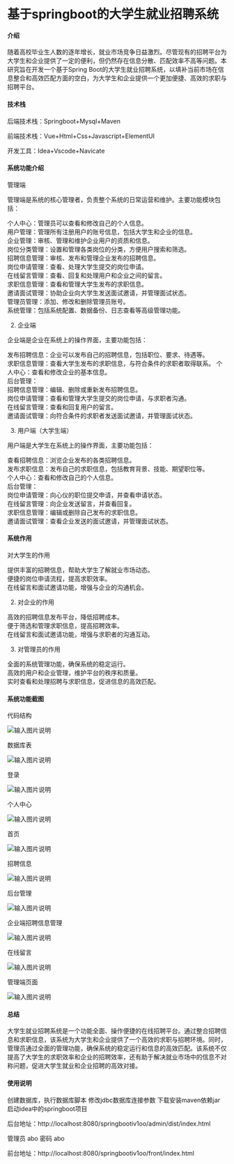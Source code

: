 # 基于springboot的大学生就业招聘系统

#### 介绍

随着高校毕业生人数的逐年增长，就业市场竞争日益激烈。尽管现有的招聘平台为大学生和企业提供了一定的便利，但仍然存在信息分散、匹配效率不高等问题。本研究旨在开发一个基于Spring Boot的大学生就业招聘系统，以填补当前市场在信息整合和高效匹配方面的空白，为大学生和企业提供一个更加便捷、高效的求职与招聘平台。

#### 技术栈

后端技术栈：Springboot+Mysql+Maven

前端技术栈：Vue+Html+Css+Javascript+ElementUI

开发工具：Idea+Vscode+Navicate

#### 系统功能介绍

 管理端

管理端是系统的核心管理者，负责整个系统的日常运营和维护。主要功能模块包括：

个人中心：管理员可以查看和修改自己的个人信息。  
用户管理：管理所有注册用户的账号信息，包括大学生和企业的信息。  
企业管理：审核、管理和维护企业用户的资质和信息。  
岗位分类管理：设置和管理各类岗位的分类，方便用户搜索和筛选。  
招聘信息管理：审核、发布和管理企业发布的招聘信息。  
岗位申请管理：查看、处理大学生提交的岗位申请。  
在线留言管理：查看、回复和处理用户和企业之间的留言。  
求职信息管理：查看和管理大学生发布的求职信息。  
邀请面试管理：协助企业向大学生发送面试邀请，并管理面试状态。  
管理员管理：添加、修改和删除管理员账号。  
系统管理：包括系统配置、数据备份、日志查看等高级管理功能。  

2. 企业端

企业端是企业在系统上的操作界面，主要功能包括：

发布招聘信息：企业可以发布自己的招聘信息，包括职位、要求、待遇等。    
求职信息管理：查看大学生发布的求职信息，与符合条件的求职者取得联系。
个人中心：查看和修改企业的基本信息。  
后台管理：  
招聘信息管理：编辑、删除或重新发布招聘信息。  
岗位申请管理：查看和管理大学生提交的岗位申请，与求职者沟通。  
在线留言管理：查看和回复用户的留言。  
邀请面试管理：向符合条件的求职者发送面试邀请，并管理面试状态。
  
3. 用户端（大学生端）

用户端是大学生在系统上的操作界面，主要功能包括：

查看招聘信息：浏览企业发布的各类招聘信息。  
发布求职信息：发布自己的求职信息，包括教育背景、技能、期望职位等。  
个人中心：查看和修改自己的个人信息。  
后台管理：  
岗位申请管理：向心仪的职位提交申请，并查看申请状态。  
在线留言管理：向企业发送留言，并查看回复。  
求职信息管理：编辑或删除自己发布的求职信息。  
邀请面试管理：查看企业发送的面试邀请，并管理面试状态。  
#### 系统作用

对大学生的作用

提供丰富的招聘信息，帮助大学生了解就业市场动态。  
便捷的岗位申请流程，提高求职效率。  
在线留言和面试邀请功能，增强与企业的沟通机会。  

2. 对企业的作用 

高效的招聘信息发布平台，降低招聘成本。  
便于筛选和管理求职信息，提高招聘效率。  
在线留言和面试邀请功能，增强与求职者的沟通互动。  

3. 对管理员的作用

全面的系统管理功能，确保系统的稳定运行。  
高效的用户和企业管理，维护平台的秩序和质量。  
实时查看和处理招聘与求职信息，促进信息的高效匹配。  

#### 系统功能截图

代码结构

![输入图片说明](images/8fb846fdae01552a665cc6c56051dff.png)

数据库表

![输入图片说明](images/53e5679eed4ba1bedffa8070f40ce06.png)

登录

![输入图片说明](images/9cef8b351cf891adf6c4c828f4bc89e.png)

个人中心

![输入图片说明](images/069bd72f70f75a2e6d7fc2a9ab9c395.png)

首页

![输入图片说明](images/ff7ee512895e26f3bb38e727b5f2081.png)

招聘信息

![输入图片说明](images/566dda2acbef644661ac57c39a5d4b7.png)

后台管理

![输入图片说明](images/c75bb19558fe8854e71554ebe6fdad0.png)

企业端招聘信息管理

![输入图片说明](images/431e5cdae741c6acabfcaa3232fc1d1.png)

在线留言

![输入图片说明](images/b0159e446447dcd973552b3adfeb2aa.png)

管理端页面

![输入图片说明](images/25e11e1ea3c9444b46334e09f49a59e.png)

#### 总结

大学生就业招聘系统是一个功能全面、操作便捷的在线招聘平台。通过整合招聘信息和求职信息，该系统为大学生和企业提供了一个高效的求职与招聘环境。同时，管理员通过全面的管理功能，确保系统的稳定运行和信息的高效匹配。该系统不仅提高了大学生的求职效率和企业的招聘效率，还有助于解决就业市场中的信息不对称问题，促进大学生就业和企业招聘的高效对接。

#### 使用说明

创建数据库，执行数据库脚本 修改jdbc数据库连接参数 下载安装maven依赖jar 启动idea中的springboot项目

后台地址：http://localhost:8080/springbootiv1oo/admin/dist/index.html

管理员  abo 密码 abo

前台地址：http://localhost:8080/springbootiv1oo/front/index.html


